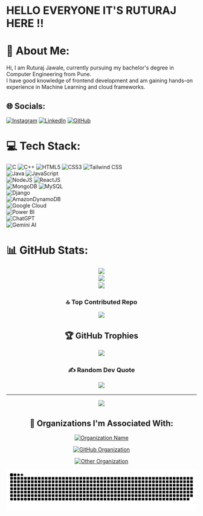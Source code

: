 # HELLO EVERYONE IT'S RUTURAJ HERE !!
# 💫 About Me:
Hi, I am Ruturaj Jawale, currently pursuing my bachelor's degree in Computer Engineering from Pune. <br>
I have good knowledge of frontend development and am gaining hands-on experience in Machine Learning and cloud frameworks. <br>

## 🌐 Socials:
[![Instagram](https://img.shields.io/badge/Instagram-%23E4405F.svg?logo=Instagram&logoColor=white)](https://www.instagram.com/rutu_jawale2108) 
[![LinkedIn](https://img.shields.io/badge/LinkedIn-%230077B5.svg?logo=linkedin&logoColor=white)](https://www.linkedin.com/in/ruturaj-p-jawale) 
[![GitHub](https://img.shields.io/badge/GitHub-%23121011.svg?logo=github&logoColor=white)](https://github.com/Rutur89)

# 💻 Tech Stack:
![C](https://img.shields.io/badge/c-%2300599C.svg?style=for-the-badge&logo=c&logoColor=white) 
![C++](https://img.shields.io/badge/c++-%2300599C.svg?style=for-the-badge&logo=c%2B%2B&logoColor=white) 
![HTML5](https://img.shields.io/badge/html5-%23E34F26.svg?style=for-the-badge&logo=html5&logoColor=white) 
![CSS3](https://img.shields.io/badge/css3-%231572B6.svg?style=for-the-badge&logo=css3&logoColor=white)
![Tailwind CSS](https://img.shields.io/badge/TailwindCSS-%2338B2AC.svg?style=for-the-badge&logo=tailwind-css&logoColor=white)  
![Java](https://img.shields.io/badge/java-%23ED8B00.svg?style=for-the-badge&logo=openjdk&logoColor=white) 
![JavaScript](https://img.shields.io/badge/javascript-%23323330.svg?style=for-the-badge&logo=javascript&logoColor=%23F7DF1E)  
![NodeJS](https://img.shields.io/badge/Node.js-43853D?style=for-the-badge&logo=node.js&logoColor=white) 
![ReactJS](https://img.shields.io/badge/ReactJS-%2361DAFB.svg?style=for-the-badge&logo=react&logoColor=white)  
![MongoDB](https://img.shields.io/badge/MongoDB-%2347A248.svg?style=for-the-badge&logo=mongodb&logoColor=white) 
![MySQL](https://img.shields.io/badge/MySQL-%2300f.svg?style=for-the-badge&logo=mysql&logoColor=white)  
![Django](https://img.shields.io/badge/django-%23092E20.svg?style=for-the-badge&logo=django&logoColor=white)  
![AmazonDynamoDB](https://img.shields.io/badge/Amazon%20DynamoDB-4053D6?style=for-the-badge&logo=Amazon%20DynamoDB&logoColor=white)  
![Google Cloud](https://img.shields.io/badge/GoogleCloud-%234285F4.svg?style=for-the-badge&logo=google-cloud&logoColor=white)  
![Power BI](https://img.shields.io/badge/PowerBI-F2C811?style=for-the-badge&logo=powerbi&logoColor=black)  
![ChatGPT](https://img.shields.io/badge/ChatGPT-00A67E?style=for-the-badge&logo=openai&logoColor=white)  
![Gemini AI](https://img.shields.io/badge/Gemini-%236D5CE7.svg?style=for-the-badge&logo=google&logoColor=white)  

# 📊 GitHub Stats:
<div align="center">
  
 ![](https://github-readme-stats.vercel.app/api?username=Ruturaj-jawale&theme=radical&hide_border=false&include_all_commits=true&count_private=true)<br/>
![](https://github-readme-streak-stats.herokuapp.com/?user=Ruturaj-jawale&theme=radical&hide_border=false)<br/>
![](https://github-readme-stats.vercel.app/api/top-langs/?username=Ruturaj-jawale&theme=radical&hide_border=false&include_all_commits=true&count_private=true&layout=compact)

### 🔝 Top Contributed Repo
![](https://github-contributor-stats.vercel.app/api?username=Ruturaj-jawale&limit=5&theme=dracula&combine_all_yearly_contributions=true)

## 🏆 GitHub Trophies
![](https://github-profile-trophy.vercel.app/?username=Ruturaj-jawale&theme=darkhub&no-frame=false&no-bg=false&margin-w=4)

### ✍️ Random Dev Quote
![](https://quotes-github-readme.vercel.app/api?type=horizontal&theme=radical)

---
[![](https://visitcount.itsvg.in/api?id=Rutur89&icon=4&color=0)](https://visitcount.itsvg.in)

## 🏢 Organizations I'm Associated With:
[![Organization Name](https://img.shields.io/badge/-MediTechdit-%230A66C2?style=for-the-badge&logo=linkedin&logoColor=white)]()

[![GitHub Organization](https://img.shields.io/badge/-GitHubOrg-%23121011?style=for-the-badge&logo=github&logoColor=white)](https://github.com/your-org)

[![Other Organization](https://img.shields.io/badge/-OtherOrg-%23FF6F00?style=for-the-badge&logo=google&logoColor=white)](https://other-org-link.com)


<!-- Proudly created with GPRM ( https://gprm.itsvg.in ) -->
<!-- Snake Animation -->
<img src="https://raw.githubusercontent.com/Platane/snk/output/github-contribution-grid-snake.svg" alt="Snake animation" />

<!-- Clear Float -->
<br clear="both">

